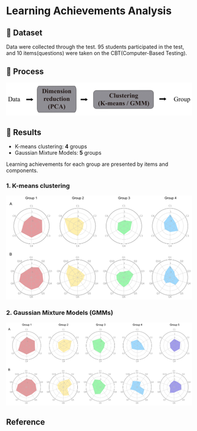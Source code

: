 # Learning Achievements Analysis
## :memo: Dataset
Data were collected through the test. 95 students participated in the test, and 10 items(questions) were taken on the CBT(Computer-Based Testing).

## :memo: Process
![blockdiagram](/figure/blockdiagram.jpg)

## :memo: Results
* K-means clustering: **4** groups 
* Gaussian Mixture Models: **5** groups

Learning achievements for each group are presented by items and components. 

### 1. K-means clustering
![k-means](/figure/km_radar.jpg)

### 2. Gaussian Mixture Models (GMMs)
![GMM](/figure/gmm_radar.jpg)

## Reference
